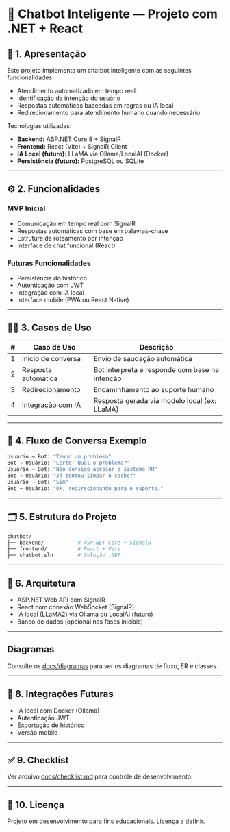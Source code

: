 # 🤖 Chatbot Inteligente — Projeto com .NET + React

## 🧾 1. Apresentação

Este projeto implementa um chatbot inteligente com as seguintes funcionalidades:

- Atendimento automatizado em tempo real
- Identificação da intenção do usuário
- Respostas automáticas baseadas em regras ou IA local
- Redirecionamento para atendimento humano quando necessário

Tecnologias utilizadas:

- **Backend:** ASP.NET Core 8 + SignalR
- **Frontend:** React (Vite) + SignalR Client
- **IA Local (futuro):** LLaMA via Ollama/LocalAI (Docker)
- **Persistência (futuro):** PostgreSQL ou SQLite

---

## ⚙️ 2. Funcionalidades

### MVP Inicial

- Comunicação em tempo real com SignalR
- Respostas automáticas com base em palavras-chave
- Estrutura de roteamento por intenção
- Interface de chat funcional (React)

### Futuras Funcionalidades

- Persistência do histórico
- Autenticação com JWT
- Integração com IA local
- Interface mobile (PWA ou React Native)

---

## 🧑‍💻 3. Casos de Uso

| #   | Caso de Uso         | Descrição                                      |
| --- | ------------------- | ---------------------------------------------- |
| 1   | Início de conversa  | Envio de saudação automática                   |
| 2   | Resposta automática | Bot interpreta e responde com base na intenção |
| 3   | Redirecionamento    | Encaminhamento ao suporte humano               |
| 4   | Integração com IA   | Resposta gerada via modelo local (ex: LLaMA)   |

---

## 🧠 4. Fluxo de Conversa Exemplo

```bash
Usuário → Bot: "Tenho um problema"
Bot → Usuário: "Certo! Qual o problema?"
Usuário → Bot: "Não consigo acessar o sistema RH"
Bot → Usuário: "Já tentou limpar o cache?"
Usuário → Bot: "Sim"
Bot → Usuário: "Ok, redirecionando para o suporte."
```

---

## 🗂 5. Estrutura do Projeto

```bash
chatbot/
├── backend/           # ASP.NET Core + SignalR
├── frontend/          # React + Vite
├── chatbot.sln        # Solução .NET
```

---

## 🧱 6. Arquitetura

- ASP.NET Web API com SignalR
- React com conexão WebSocket (SignalR)
- IA local (LLaMA2) via Ollama ou LocalAI (futuro)
- Banco de dados (opcional nas fases iniciais)

---

## Diagramas

Consulte os [docs/diagramas](docs/diagramas.md) para ver os diagramas de fluxo, ER e classes.

---

## 🔌 8. Integrações Futuras

- IA local com Docker (Ollama)
- Autenticação JWT
- Exportação de histórico
- Versão mobile

---

## ✅ 9. Checklist

Ver arquivo [docs/checklist.md](docs/checklist.md) para controle de desenvolvimento.

---

## 🔐 10. Licença

Projeto em desenvolvimento para fins educacionais. Licença a definir.
